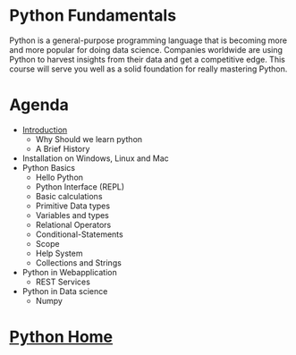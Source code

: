 # Python Fundamentals
Python is a general-purpose programming language that is becoming more and more popular for doing data science. Companies worldwide are using Python to harvest insights from their data and get a competitive edge. This course will serve you well as a solid foundation for really mastering Python.
# Agenda
- [Introduction](Introduction.html)
    - Why Should we learn python
    - A Brief History
- Installation on Windows, Linux and Mac
- Python Basics
    - Hello Python
    - Python Interface (REPL)
    - Basic calculations
    - Primitive Data types
    - Variables and types
    - Relational Operators
    - Conditional-Statements
    - Scope
    - Help System
    - Collections and Strings
- Python in Webapplication
    - REST  Services
- Python in Data science
    - Numpy

# [Python Home](index.html#DemoSession)
